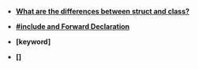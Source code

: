 
- **[What are the differences between struct and class?](https://github.com/Nanfengzhiwo1/CPP_Basics/issues/1)**

- **[#include and Forward Declaration](https://github.com/Nanfengzhiwo1/UE5_Inventory/issues/11)**

- **[keyword]**

- **[]**
